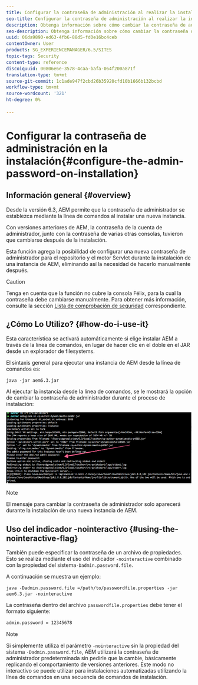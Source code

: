 ```yaml
---
title: Configurar la contraseña de administración al realizar la instalación
seo-title: Configurar la contraseña de administración al realizar la instalación
description: Obtenga información sobre cómo cambiar la contraseña de administración en AEM instalación.
seo-description: Obtenga información sobre cómo cambiar la contraseña de administración en AEM instalación.
uuid: 06da9890-ed63-4fb6-88d5-fd0e16bc4ceb
contentOwner: User
products: SG_EXPERIENCEMANAGER/6.5/SITES
topic-tags: Security
content-type: reference
discoiquuid: 00806e6e-3578-4caa-bafa-064f200a871f
translation-type: tm+mt
source-git-commit: 1c1ade947f2cbd26b35920cfd10b1666b132bcbd
workflow-type: tm+mt
source-wordcount: '321'
ht-degree: 0%

---
```



# Configurar la contraseña de administración en la instalación{#configure-the-admin-password-on-installation}

## Información general {#overview}

Desde la versión 6.3, AEM permite que la contraseña de administrador se establezca mediante la línea de comandos al instalar una nueva instancia.

Con versiones anteriores de AEM, la contraseña de la cuenta de administrador, junto con la contraseña de varias otras consolas, tuvieron que cambiarse después de la instalación.

Esta función agrega la posibilidad de configurar una nueva contraseña de administrador para el repositorio y el motor Servlet durante la instalación de una instancia de AEM, eliminando así la necesidad de hacerlo manualmente después.

>[!CAUTION]
>
>Tenga en cuenta que la función no cubre la consola Félix, para la cual la contraseña debe cambiarse manualmente. Para obtener más información, consulte la sección [Lista de comprobación de seguridad](/help/sites-administering/security-checklist.md#change-default-passwords-for-the-aem-and-osgi-console-admin-accounts) correspondiente.

## ¿Cómo Lo Utilizo? {#how-do-i-use-it}

Esta característica se activará automáticamente si elige instalar AEM a través de la línea de comandos, en lugar de hacer clic en el doble en el JAR desde un explorador de filesystems.

El sintaxis general para ejecutar una instancia de AEM desde la línea de comandos es:

```shell
java -jar aem6.3.jar
```

Al ejecutar la instancia desde la línea de comandos, se le mostrará la opción de cambiar la contraseña de administrador durante el proceso de instalación:

![chlimage_1-116](assets/chlimage_1-116a.png)

>[!NOTE]
>
>El mensaje para cambiar la contraseña de administrador solo aparecerá durante la instalación de una nueva instancia de AEM.

## Uso del indicador -nointeractivo {#using-the-nointeractive-flag}

También puede especificar la contraseña de un archivo de propiedades. Esto se realiza mediante el uso del indicador `-nointeractive` combinado con la propiedad del sistema`-Dadmin.password.file`.

A continuación se muestra un ejemplo:

```shell
java -Dadmin.password.file =/path/to/passwordfile.properties -jar aem6.3.jar -nointeractive
```

La contraseña dentro del archivo `passwordfile.properties` debe tener el formato siguiente:

```xml
admin.password = 12345678
```

>[!NOTE]
>
>Si simplemente utiliza el parámetro `-nointeractive` sin la propiedad del sistema `-Dadmin.password.file`, AEM utilizará la contraseña de administrador predeterminada sin pedirle que la cambie, básicamente replicando el comportamiento de versiones anteriores. Este modo no interactivo se puede utilizar para instalaciones automatizadas utilizando la línea de comandos en una secuencia de comandos de instalación.

